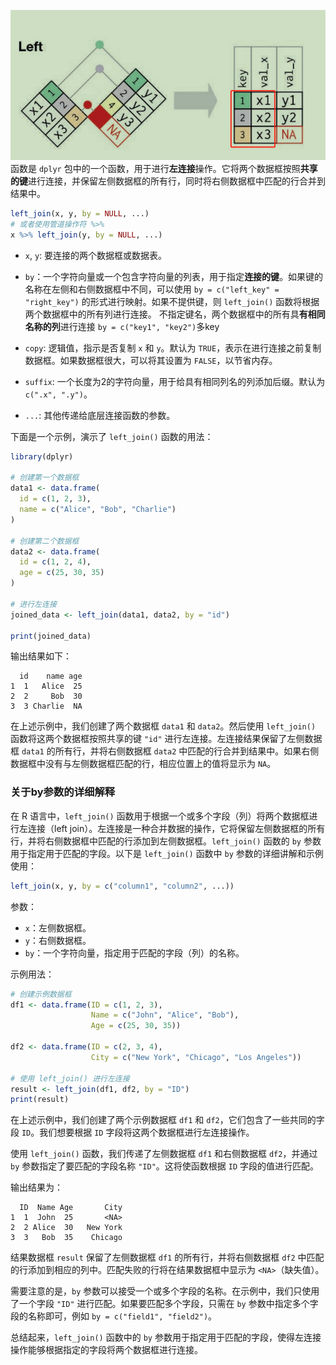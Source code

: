 ![Pasted image 20231023230321](attachments/Pasted%20image%2020231023230321.png)
函数是 `dplyr` 包中的一个函数，用于进行**左连接**操作。它将两个数据框按照**共享的键**进行连接，并保留左侧数据框的所有行，同时将右侧数据框中匹配的行合并到结果中。
```R
left_join(x, y, by = NULL, ...)
# 或者使用管道操作符 %>%
x %>% left_join(y, by = NULL, ...)
```
- `x`, `y`: 要连接的两个数据框或数据表。
- `by`：一个字符向量或一个包含字符向量的列表，用于指定**连接的键**。如果键的名称在左侧和右侧数据框中不同，可以使用 `by = c("left_key" = "right_key")` 的形式进行映射。如果不提供键，则 `left_join()` 函数将根据两个数据框中的所有列进行连接。
不指定键名，两个数据框中的所有具**有相同名称的列**进行连接
`by = c("key1", "key2")`多key

- `copy`: 逻辑值，指示是否复制 `x` 和 `y`。默认为 `TRUE`，表示在进行连接之前复制数据框。如果数据框很大，可以将其设置为 `FALSE`，以节省内存。
- `suffix`: 一个长度为2的字符向量，用于给具有相同列名的列添加后缀。默认为 `c(".x", ".y")`。
- `...`: 其他传递给底层连接函数的参数。

下面是一个示例，演示了 `left_join()` 函数的用法：

```R
library(dplyr)

# 创建第一个数据框
data1 <- data.frame(
  id = c(1, 2, 3),
  name = c("Alice", "Bob", "Charlie")
)

# 创建第二个数据框
data2 <- data.frame(
  id = c(1, 2, 4),
  age = c(25, 30, 35)
)

# 进行左连接
joined_data <- left_join(data1, data2, by = "id")

print(joined_data)
```

输出结果如下：

```
  id    name age
1  1   Alice  25
2  2     Bob  30
3  3 Charlie  NA
```

在上述示例中，我们创建了两个数据框 `data1` 和 `data2`。然后使用 `left_join()` 函数将这两个数据框按照共享的键 `"id"` 进行左连接。左连接结果保留了左侧数据框 `data1` 的所有行，并将右侧数据框 `data2` 中匹配的行合并到结果中。如果右侧数据框中没有与左侧数据框匹配的行，相应位置上的值将显示为 `NA`。


### 关于by参数的详细解释
在 R 语言中，`left_join()` 函数用于根据一个或多个字段（列）将两个数据框进行左连接（left join）。左连接是一种合并数据的操作，它将保留左侧数据框的所有行，并将右侧数据框中匹配的行添加到左侧数据框。`left_join()` 函数的 `by` 参数用于指定用于匹配的字段。以下是 `left_join()` 函数中 `by` 参数的详细讲解和示例使用：

```R
left_join(x, y, by = c("column1", "column2", ...))
```

参数：
- `x`：左侧数据框。
- `y`：右侧数据框。
- `by`：一个字符向量，指定用于匹配的字段（列）的名称。

示例用法：
```R
# 创建示例数据框
df1 <- data.frame(ID = c(1, 2, 3),
                  Name = c("John", "Alice", "Bob"),
                  Age = c(25, 30, 35))

df2 <- data.frame(ID = c(2, 3, 4),
                  City = c("New York", "Chicago", "Los Angeles"))

# 使用 left_join() 进行左连接
result <- left_join(df1, df2, by = "ID")
print(result)
```

在上述示例中，我们创建了两个示例数据框 `df1` 和 `df2`，它们包含了一些共同的字段 `ID`。我们想要根据 `ID` 字段将这两个数据框进行左连接操作。

使用 `left_join()` 函数，我们传递了左侧数据框 `df1` 和右侧数据框 `df2`，并通过 `by` 参数指定了要匹配的字段名称 `"ID"`。这将使函数根据 `ID` 字段的值进行匹配。

输出结果为：
```
  ID  Name Age       City
1  1  John  25       <NA>
2  2 Alice  30   New York
3  3   Bob  35    Chicago
```

结果数据框 `result` 保留了左侧数据框 `df1` 的所有行，并将右侧数据框 `df2` 中匹配的行添加到相应的列中。匹配失败的行将在结果数据框中显示为 `<NA>`（缺失值）。

需要注意的是，`by` 参数可以接受一个或多个字段的名称。在示例中，我们只使用了一个字段 `"ID"` 进行匹配。如果要匹配多个字段，只需在 `by` 参数中指定多个字段的名称即可，例如 `by = c("field1", "field2")`。

总结起来，`left_join()` 函数中的 `by` 参数用于指定用于匹配的字段，使得左连接操作能够根据指定的字段将两个数据框进行连接。